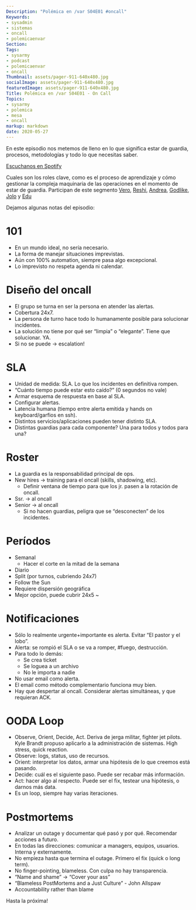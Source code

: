 ```yaml
---
Description: "Polémica en /var S04E01 #oncall"
Keywords:
- sysadmin 
- sistemas
- oncall
- polemicaenvar
Section: 
Tags:
- sysarmy
- podcast
- polemicaenvar
- oncall
Thumbnail: assets/pager-911-640x480.jpg
socialImage: assets/pager-911-640x480.jpg
featuredImage: assets/pager-911-640x480.jpg
Title: Polémica en /var S04E01 - On Call 
Topics:
- sysarmy
- polemica
- mesa
- oncall
markup: markdown
date: 2020-05-27
---
```


En este episodio nos metemos de lleno en lo que significa estar de guardia, procesos, metodologías y todo lo que necesitas saber.

[Escuchanos en Spotify](https://open.spotify.com/episode/4PUqE3lbOI4vdwJKnNX2Oe?si=WJxn6KvoSwqN4ChEpTCMIQ)

<!--more-->

Cuales son los roles clave, como es el proceso de aprendizaje y cómo gestionar la compleja maquinaria de las operaciones en el momento de estar de guardia. Participan de este segmento [Vero](https://twitter.com/verovand), [Reshi](https://twitter.com/Rhapsody_Girl), [Andrea](https://twitter.com/peorth), [Godlike](https://twitter.com/godlike64), [Jolo](https://twitter.com/ajolo) y [Edu](https://twitter.com/jedux)

Dejamos algunas notas del episodio:

# 101
- En un mundo ideal, no sería necesario.
- La forma de manejar situaciones imprevistas.
- Aún con 100% automation, siempre pasa algo excepcional.
- Lo imprevisto no respeta agenda ni calendar.

# Diseño del oncall
- El grupo se turna en ser la persona en atender las alertas.
- Cobertura 24x7.
- La persona de turno hace todo lo humanamente posible para solucionar incidentes.
- La solución no tiene por qué ser “limpia” o “elegante”. Tiene que solucionar. YA.
- Si no se puede -> escalation!

# SLA
- Unidad de medida: SLA. Lo que los incidentes en definitiva rompen.
- “Cuánto tiempo puede estar esto caído?” (0 segundos no vale)
- Armar esquema de respuesta en base al SLA.
- Configurar alertas.
- Latencia humana (tiempo entre alerta emitida y hands on keyboard/garfios en ssh).
- Distintos servicios/aplicaciones pueden tener distinto SLA.
- Distintas guardias para cada componente? Una para todos y todos para una?

# Roster
- La guardia es la responsabilidad principal de ops.
- New hires -> training para el oncall (skills, shadowing, etc).
  - Definir ventana de tiempo para que los jr. pasen a la rotación de oncall.
- Ssr. -> al oncall
- Senior -> al oncall
  - Si no hacen guardias, peligra que se “desconecten” de los incidentes.

# Períodos
- Semanal
  - Hacer el corte en la mitad de la semana
- Diario
- Split (por turnos, cubriendo 24x7)
- Follow the Sun
- Requiere dispersión geográfica
- Mejor opción, puede cubrir 24x5 ~

# Notificaciones
- Sólo lo realmente urgente+importante es alerta. Evitar “El pastor y el lobo”.
- Alerta: se rompió el SLA o se va a romper, #fuego, destrucción.
- Para todo lo demás:
  - Se crea ticket
  - Se loguea a un archivo
  - No le importa a nadie
- No usar email como alerta.
- El email como método complementario funciona muy bien.
- Hay que despertar al oncall. Considerar alertas simultáneas, y que requieran ACK.

# OODA Loop
- Observe, Orient, Decide, Act. Deriva de jerga militar, fighter jet pilots. Kyle Brandt propuso aplicarlo a la administración de sistemas. High stress, quick reaction.
- Observe: logs, status, uso de recursos.
- Orient: interpretar los datos, armar una hipótesis de lo que creemos está pasando.
- Decide: cuál es el siguiente paso. Puede ser recabar más información.
- Act: hacer algo al respecto. Puede ser el fix, testear una hipótesis, o darnos más data.
- Es un loop, siempre hay varias iteraciones.

# Postmortems
- Analizar un outage y documentar qué pasó y por qué. Recomendar acciones a futuro.
- En todas las direcciones: comunicar a managers, equipos, usuarios. Interna y externamente.
- No empieza hasta que termina el outage. Primero el fix (quick o long term).
- No finger-pointing, blameless. Con culpa no hay transparencia.
- “Name and shame” -> “Cover your ass”
- “Blameless PostMortems and a Just Culture” - John Allspaw
- Accountability rather than blame

Hasta la próxima!
